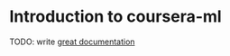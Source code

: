 # Introduction to coursera-ml

TODO: write [great documentation](http://jacobian.org/writing/what-to-write/)
